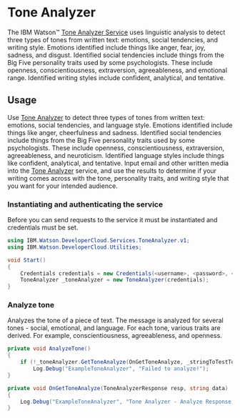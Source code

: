 # Tone Analyzer

The IBM Watson™ [Tone Analyzer Service][tone-analyzer] uses linguistic analysis to detect three types of tones from written text: emotions, social tendencies, and writing style. Emotions identified include things like anger, fear, joy, sadness, and disgust. Identified social tendencies include things from the Big Five personality traits used by some psychologists. These include openness, conscientiousness, extraversion, agreeableness, and emotional range. Identified writing styles include confident, analytical, and tentative.

## Usage
Use [Tone Analyzer][tone-analyzer] to detect three types of tones from written text: emotions, social tendencies, and language style. Emotions identified include things like anger, cheerfulness and sadness. Identified social tendencies include things from the Big Five personality traits used by some psychologists. These include openness, conscientiousness, extraversion, agreeableness, and neuroticism. Identified language styles include things like confident, analytical, and tentative. Input email and other written media into the [Tone Analyzer][tone-analyzer] service, and use the results to determine if your writing comes across with the tone, personality traits, and writing style that you want for your intended audience.

### Instantiating and authenticating the service
Before you can send requests to the service it must be instantiated and credentials must be set.
```cs
using IBM.Watson.DeveloperCloud.Services.ToneAnalyzer.v1;
using IBM.Watson.DeveloperCloud.Utilities;

void Start()
{
    Credentials credentials = new Credentials(<username>, <password>, <url>);
    ToneAnalyzer _toneAnalyzer = new ToneAnalyzer(credentials);
}
```


### Analyze tone
Analyzes the tone of a piece of text. The message is analyzed for several tones - social, emotional, and language. For each tone, various traits are derived. For example, conscientiousness, agreeableness, and openness.
```cs
private void AnalyzeTone()
{
    if (!_toneAnalyzer.GetToneAnalyze(OnGetToneAnalyze, _stringToTestTone))
        Log.Debug("ExampleToneAnalyzer", "Failed to analyze!");
}

private void OnGetToneAnalyze(ToneAnalyzerResponse resp, string data)
{
    Log.Debug("ExampleToneAnalyzer", "Tone Analyzer - Analyze Response: {0}", data);
}
```

[tone-analyzer]: https://www.ibm.com/watson/developercloud/doc/tone-analyzer/index.html
